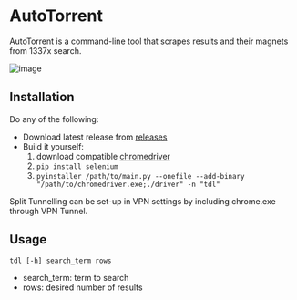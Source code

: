 # AutoTorrent
AutoTorrent is a command-line tool that scrapes results and their magnets from 1337x search.

![image](https://user-images.githubusercontent.com/72906211/177021093-24287ee2-b322-48e1-8d87-f008666c64bf.png)

## Installation

Do any of the following:

- Download latest release from [releases](https://github.com/dtele/autotorrent/releases)
- Build it yourself:
    1. download compatible [chromedriver](https://chromedriver.chromium.org/downloads)
    2. `pip install selenium`
    3. `pyinstaller /path/to/main.py --onefile --add-binary "/path/to/chromedriver.exe;./driver" -n "tdl"`

Split Tunnelling can be set-up in VPN settings by including chrome.exe through VPN Tunnel.

## Usage
```
tdl [-h] search_term rows
```
- search_term: term to search
- rows: desired number of results
